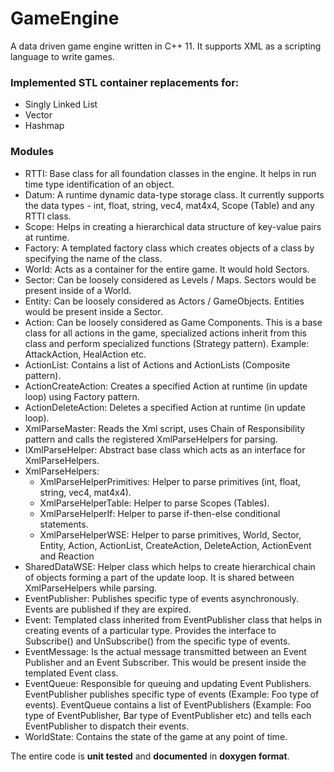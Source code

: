 # GameEngine
A data driven game engine written in C++ 11. It supports XML as a scripting language to write games.

### Implemented STL container replacements for:
-	Singly Linked List
-	Vector
-	Hashmap

### Modules
- RTTI: Base class for all foundation classes in the engine. It helps in run time type identification of an object.
- Datum: A runtime dynamic data-type storage class. It currently supports the data types - int, float, string, vec4, mat4x4, Scope (Table) and any RTTI class.
- Scope: Helps in creating a hierarchical data structure of key-value pairs at runtime.
- Factory: A templated factory class which creates objects of a class by specifying the name of the class.
- World: Acts as a container for the entire game. It would hold Sectors.
- Sector: Can be loosely considered as Levels / Maps. Sectors would be present inside of a World.
- Entity: Can be loosely considered as Actors / GameObjects. Entities would be present inside a Sector.
- Action: Can be loosely considered as Game Components. This is a base class for all actions in the game, specialized actions inherit from this class and perform specialized functions (Strategy pattern). Example: AttackAction, HealAction etc.
- ActionList: Contains a list of Actions and ActionLists (Composite pattern).
- ActionCreateAction: Creates a specified Action at runtime (in update loop) using Factory pattern.
- ActionDeleteAction: Deletes a specified Action at runtime (in update loop).
- XmlParseMaster: Reads the Xml script, uses Chain of Responsibility pattern and calls the registered XmlParseHelpers for parsing.
- IXmlParseHelper: Abstract base class which acts as an interface for XmlParseHelpers.
- XmlParseHelpers:
    - XmlParseHelperPrimitives: Helper to parse primitives (int, float, string, vec4, mat4x4).
    - XmlParseHelperTable: Helper to parse Scopes (Tables).
    -	XmlParseHelperIf: Helper to parse if-then-else conditional statements.
    - XmlParseHelperWSE: Helper to parse primitives, World, Sector, Entity, Action, ActionList, CreateAction, DeleteAction, ActionEvent and Reaction
- SharedDataWSE: Helper class which helps to create hierarchical chain of objects forming a part of the update loop. It is shared between XmlParseHelpers while parsing.
- EventPublisher: Publishes specific type of events asynchronously. Events are published if they are expired.
- Event: Templated class inherited from EventPublisher class that helps in creating events of a particular type. Provides the interface to Subscribe() and UnSubscribe() from the specific type of events.
- EventMessage: Is the actual message transmitted between an Event Publisher and an Event Subscriber. This would be present inside the templated Event class.
- EventQueue: Responsible for queuing and updating Event Publishers. EventPublisher publishes specific type of events (Example: Foo type of events). EventQueue contains a list of EventPublishers (Example: Foo type of EventPublisher, Bar type of EventPublisher etc) and tells each EventPublisher to dispatch their events.
- WorldState: Contains the state of the game at any point of time.

The entire code is **unit tested** and **documented** in **doxygen format**.
